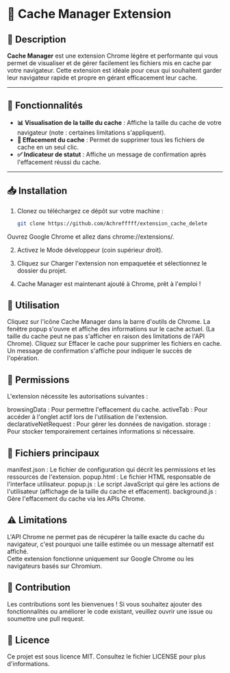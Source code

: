 # 🚀 Cache Manager Extension

## 📝 Description  

**Cache Manager** est une extension Chrome légère et performante qui vous permet de visualiser et de gérer facilement les fichiers mis en cache par votre navigateur. Cette extension est idéale pour ceux qui souhaitent garder leur navigateur rapide et propre en gérant efficacement leur cache.

---

## 🔧 Fonctionnalités  

- **📊 Visualisation de la taille du cache** : Affiche la taille du cache de votre navigateur (note : certaines limitations s'appliquent).
- **🧹 Effacement du cache** : Permet de supprimer tous les fichiers de cache en un seul clic.
- **✅ Indicateur de statut** : Affiche un message de confirmation après l'effacement réussi du cache.

---

## 📥 Installation

1. Clonez ou téléchargez ce dépôt sur votre machine :
   ```bash
   git clone https://github.com/Achrefffff/extension_cache_delete
Ouvrez Google Chrome et allez dans chrome://extensions/.

2. Activez le Mode développeur (coin supérieur droit).

3. Cliquez sur Charger l'extension non empaquetée et sélectionnez le dossier du projet.

4. Cache Manager est maintenant ajouté à Chrome, prêt à l'emploi !  


## 🚀 Utilisation
Cliquez sur l'icône Cache Manager dans la barre d'outils de Chrome.
La fenêtre popup s'ouvre et affiche des informations sur le cache actuel. (La taille du cache peut ne pas s'afficher en raison des limitations de l'API Chrome).
Cliquez sur Effacer le cache pour supprimer les fichiers en cache.
Un message de confirmation s'affiche pour indiquer le succès de l'opération.    

## 🔐 Permissions  
L'extension nécessite les autorisations suivantes :

browsingData : Pour permettre l'effacement du cache.
activeTab : Pour accéder à l'onglet actif lors de l'utilisation de l'extension.
declarativeNetRequest : Pour gérer les données de navigation.
storage : Pour stocker temporairement certaines informations si nécessaire.  

## 📂 Fichiers principaux    

manifest.json : Le fichier de configuration qui décrit les permissions et les ressources de l'extension.
popup.html : Le fichier HTML responsable de l'interface utilisateur.
popup.js : Le script JavaScript qui gère les actions de l'utilisateur (affichage de la taille du cache et effacement).
background.js : Gère l'effacement du cache via les APIs Chrome.  

## ⚠️ Limitations  
L'API Chrome ne permet pas de récupérer la taille exacte du cache du navigateur, c'est pourquoi une taille estimée ou un message alternatif est affiché.  
Cette extension fonctionne uniquement sur Google Chrome ou les navigateurs basés sur Chromium.  

## 🤝 Contribution  
Les contributions sont les bienvenues ! Si vous souhaitez ajouter des fonctionnalités ou améliorer le code existant, veuillez ouvrir une issue ou soumettre une pull request.

## 📄 Licence  
Ce projet est sous licence MIT. Consultez le fichier LICENSE pour plus d'informations.